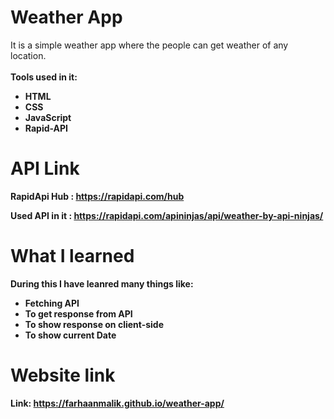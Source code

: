 # Weather App
It is a simple weather app where the people can get weather of any location.
<br>
<br>
<b>Tools used in it:<b>
- HTML
- CSS
- JavaScript
- Rapid-API

# API Link
RapidApi Hub : https://rapidapi.com/hub

Used API in it : https://rapidapi.com/apininjas/api/weather-by-api-ninjas/

# What I learned 
During this I have leanred many things like:
- Fetching API
- To get response from API
- To show response on client-side
- To show current Date

# Website link
Link: https://farhaanmalik.github.io/weather-app/
